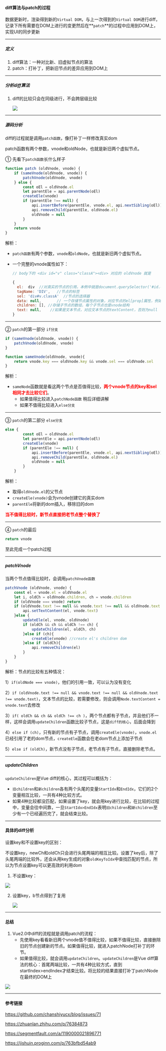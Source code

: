 #### diff算法与patch的过程

数据更新时，渲染得到新的`Virtual DOM`，与上一次得到的`Virtual DOM`进行diff，记录下所有需要在DOM上进行的变更然后在**`patch`**的过程中应用到DOM上，实现UI的同步更新

---

##### 定义

1. diff算法：一种对比新、旧虚拟节点的算法
2. patch：打补丁，把新旧节点的差异应用到DOM上

---

##### 分析diff算法

1. diff的比较只会在同级进行，不会跨层级比较

   ![](https://raw.githubusercontent.com/aooy/blog/master/images/issues-2/diff.png)

---

##### 源码分析

diff的过程就是调用`patch函数`，像打补丁一样修改真实dom

patch函数有两个参数，vnode和oldNode，也就是新旧两个虚拟节点。

① 先看下`patch函数`长什么样子

```javascript
function patch (oldVnode, vnode) {
	if (sameVnode(oldVnode, vnode)) {
		patchVnode(oldVnode, vnode)
	} else {
		const oEl = oldVnode.el
		let parentEle = api.parentNode(oEl)
		createEle(vnode)
		if (parentEle !== null) {
			api.insertBefore(parentEle, vnode.el, api.nextSibling(oEl))
			api.removeChild(parentEle, oldVnode.el)
			oldVnode = null
		}
	}
	return vnode
}

```

解析：

+ `patch函数`有两个参数，`vnode`和`oldNode`，也就是新旧两个虚拟节点。

+ 一个完整的vnode属性如下：

  ```javascript
  // body下的 <div id="v" class="classA"><div> 对应的 oldVnode 就是
  
  {
    el:  div  //对真实的节点的引用，本例中就是document.querySelector('#id.classA')
    tagName: 'DIV',   //节点的标签
    sel: 'div#v.classA'  //节点的选择器
    data: null,       // 一个存储节点属性的对象，对应节点的el[prop]属性，例如onclick , style
    children: [], //存储子节点的数组，每个子节点也是vnode结构
    text: null,    //如果是文本节点，对应文本节点的textContent，否则为null
  }
  ```

---

② `patch`的第一部分 `if分支`

```javascript
if (sameVnode(oldVnode, vnode)) {
	patchVnode(oldVnode, vnode)
}

function sameVnode(oldVnode, vnode){
	return vnode.key === oldVnode.key && vnode.sel === oldVnode.sel
}
```

解析：

+ `sameNode`函数就是看这两个节点是否值得比较，<font style="color:red">**两个vnode节点的key和sel相同才去比较它们**</font>。
  + 如果值得比较进入`patchNode函数` 稍后详细讲解
  + 如果不值得比较进入`else分支`

---

③ `patch`的第二部分 `else分支`

```javascript
else {
		const oEl = oldVnode.el
		let parentEle = api.parentNode(oEl)
		createEle(vnode)
		if (parentEle !== null) {
			api.insertBefore(parentEle, vnode.el, api.nextSibling(oEl))
			api.removeChild(parentEle, oldVnode.el)
			oldVnode = null
		}
	}

```

解析：

+ 取得`oldVnode.el`的父节点
+ `createEle(vnode)`会为vnode创建它的真实dom
+ `parentEle`将新的dom插入，移除旧的dom

<font style="color:red">**当不值得比较时，新节点直接把老节点整个替换了**</font>

---

④  `patch`的最后

```javascript
return vnode
```

至此完成一个patch过程

---

##### patchVnode

当两个节点值得比较时，会调用`patchVnode函数`

```javascript
patchVnode (oldVnode, vnode) {
    const el = vnode.el = oldVnode.el
    let i, oldCh = oldVnode.children, ch = vnode.children
    if (oldVnode === vnode) return
    if (oldVnode.text !== null && vnode.text !== null && oldVnode.text !== vnode.text) {
        api.setTextContent(el, vnode.text)
    }else {
        updateEle(el, vnode, oldVnode)
    	if (oldCh && ch && oldCh !== ch) {
	    	updateChildren(el, oldCh, ch)
	    }else if (ch){
	    	createEle(vnode) //create el's children dom
	    }else if (oldCh){
	    	api.removeChildren(el)
	    }
    }
}
```

解析：节点的比较有五种情况：

1）`if(oldNode === vnode)`，他们的引用一致，可以认为没有变化

2）`if (oldVnode.text !== null && vnode.text !== null && oldVnode.text !== vnode.text)`，文本节点的比较，若需要修改，则会调用`Node.textContent = vnode.text`去修改

3）`if( oldCh && ch && oldCh !== ch )`，两个节点都有子节点，并且他们不一样，这样会调用`updateChildren`函数比较子节点，这是`diff的核心`，后面会降到

4）`else if (ch)`，只有新的节点有子节点，调用`createEle(vnode)`，`vnode.el`已经引用了老的dom节点，`createEle`函数会在老dom节点上添加子节点

5）`else if (oldCh)`，新节点没有子节点，老节点有子节点，直接删除老节点。

---

##### updateChildren

`updateChildren`是Vue diff的核心，其过程可以概括为：

- `旧children`和`新children`各有两个头尾的变量`StartIdx`和`EndIdx`，它们的2个变量相互比较，一共有4种比较方式。
- 如果4种比较都没匹配，如果设置了key，就会用key进行比较，在比较的过程中，变量会往中间靠，一旦`StartIdx>EndIdx`表明`旧children`和`新children`至少有一个已经遍历完了，就会结束比较。













---

#### 具体的diff分析

设置key和不设置key的区别：

不设置key，newCh和oldCh只会进行头尾两端的相互比较。设置了key后，除了头尾两端的比较外，还会从用key生成的对象`oldKeyToIdx`中查找匹配的节点，所以为节点设置key可以更高效的利用dom

1. 不设置key：

![](https://raw.githubusercontent.com/superwtt/MyFileRepository/main/image/Vue/不设置key.png)



2. 设置key，b节点得到了复用

   ![](https://raw.githubusercontent.com/superwtt/MyFileRepository/main/image/Vue/设置key.png)

---

#### 总结

1. Vue2.0中diff的流程就是调用patch的流程：
   + 先使用key看看新旧两个vnode值不值得比较，如果不值得比较，直接删除旧的节点创建新的节点。如果值得比较，就进入patchNode打补丁的环节。
   + 如果值得比较，就会调用`updateChildren`。`updateChildren`是Vue diff算法的核心：首尾两端比较，一共有4种比较方式，直到startIndex>endIndex才结束比较。将比较的结果直接打补丁patchNode在最终的DOM上

![](https://raw.githubusercontent.com/superwtt/MyFileRepository/main/image/Vue/key的作用.png)

---

#### 参考链接

https://github.com/chanshiyucx/blog/issues/71

https://zhuanlan.zhihu.com/p/76384873

https://segmentfault.com/a/1190000021896771

https://jishuin.proginn.com/p/763bfbd54ab9